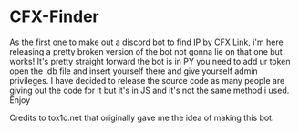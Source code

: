 # CFX-Finder

As the first one to make out a discord bot to find IP by CFX Link, i'm here releasing a pretty broken version of the bot not gonna lie on that one but works!
It's pretty straight forward the bot is in PY you need to add ur token open the .db file and insert yourself there and give yourself admin privileges.
I have decided to release the source code as many people are giving out the code for it but it's in JS and it's not the same method i used.
Enjoy

Credits to tox1c.net that originally gave me the idea of making this bot.
